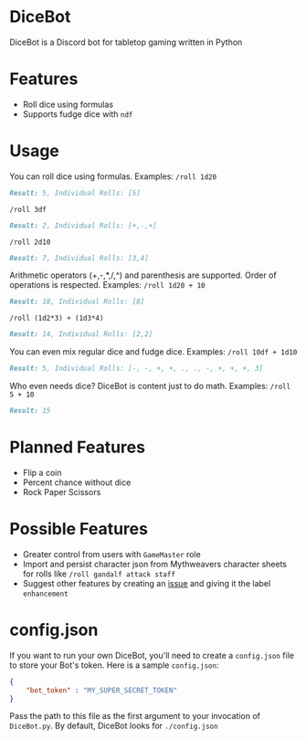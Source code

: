 # DiceBot
DiceBot is a Discord bot for tabletop gaming written in Python

# Features
  - Roll dice using formulas
  - Supports fudge dice with `ndf`

# Usage
You can roll dice using formulas.
Examples:
`/roll 1d20`
```markdown
Result: 5, Individual Rolls: [5]
```
`/roll 3df`
```markdown
Result: 2, Individual Rolls: [+,-,+]
```
`/roll 2d10`
```markdown
Result: 7, Individual Rolls: [3,4]
```
Arithmetic operators (+,-,*,/,^) and parenthesis are supported. Order of operations is respected.
Examples:
`/roll 1d20 + 10`
```markdown
Result: 18, Individual Rolls: [8]
```
`/roll (1d2*3) + (1d3*4)`
```markdown
Result: 14, Individual Rolls: [2,2]
```
You can even mix regular dice and fudge dice.
Examples:
`/roll 10df + 1d10`
```markdown
Result: 5, Individual Rolls: [-, -, +, +, ., ., -, +, +, +, 3]
```
Who even needs dice? DiceBot is content just to do math.
Examples:
`/roll 5 + 10`
```markdown
Result: 15
```
# Planned Features
  - Flip a coin
  - Percent chance without dice
  - Rock Paper Scissors

# Possible Features
  - Greater control from users with `GameMaster` role
  - Import and persist character json from Mythweavers character sheets for rolls like `/roll gandalf attack staff` 
  - Suggest other features by creating an [issue](https://github.com/TravisAGengler/DiceBot/issues) and giving it the label `enhancement`

# config.json
If you want to run your own DiceBot, you'll need to create a `config.json` file to store your Bot's token. Here is a sample `config.json`:
```json
{
	"bot_token" : "MY_SUPER_SECRET_TOKEN"
}
```
Pass the path to this file as the first argument to your invocation of `DiceBot.py`. By default, DiceBot looks for `./config.json`

